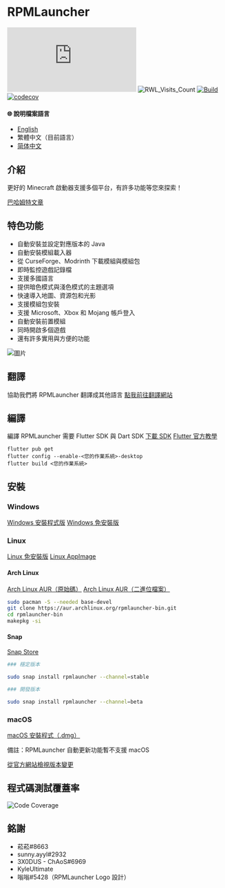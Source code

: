 # RPMLauncher

[![RWL_Dev_Version](https://img.shields.io/badge/dynamic/json?label=RPMLauncher%20最新開發版本&query=dev.latest_version_full&url=https://raw.githubusercontent.com/RPMTW/RPMTW-website-data/main/data/RPMLauncher/update.json)](../../../../releasesreleases)
![RWL_Visits_Count](https://hits.sh/github.com/RPMTW/RPMLauncher.svg?label=瀏覽次數)
[![Build](../../../../actions/workflows/build.yml/badge.svg)](../../../../actions/workflows/Build.yml)
[![codecov](https://codecov.io/gh/RPMTW/RPMLauncher/branch/main/graph/badge.svg?token=5J25PUERID)](https://codecov.io/gh/RPMTW/RPMLauncher)

#### 🌐 說明檔案語言  
- [English](../../README.md)
- 繁體中文（目前語言）
- [简体中文](../README/zh_cn.md)

## 介紹

更好的 Minecraft 啟動器支援多個平台，有許多功能等您來探索！

[巴哈姆特文章](https://forum.gamer.com.tw/C.php?bsn=18673&snA=193012&tnum=1)

## 特色功能
- 自動安裝並設定對應版本的 Java
- 自動安裝模組載入器
- 從 CurseForge、Modrinth 下載模組與模組包
- 即時監控遊戲記錄檔
- 支援多國語言
- 提供暗色模式與淺色模式的主題選項
- 快速導入地圖、資源包和光影
- 支援模組包安裝
- 支援 Microsoft、Xbox 和 Mojang 帳戶登入
- 自動安裝前置模組
- 同時開啟多個遊戲
- 還有許多實用與方便的功能

![圖片](https://user-images.githubusercontent.com/48402225/139568860-b3dd0246-5e7c-4442-bb3c-7fa5cbc7bafc.png)


## 翻譯
協助我們將 RPMLauncher 翻譯成其他語言 [點我前往翻譯網站](https://crowdin.com/project/siong-sngs-fantasy-world)

## 編譯
編譯 RPMLauncher 需要 Flutter SDK 與 Dart SDK
[下載 SDK](https://flutter.dev/docs/get-started/install)
[Flutter 官方教學](https://flutter.dev/desktop)
```
flutter pub get
flutter config --enable-<您的作業系統>-desktop
flutter build <您的作業系統>
```

## 安裝
### Windows
[Windows 安裝程式版](../../../../releases/latest/download/RPMLauncher-Windows-Installer.exe)
[Windows 免安裝版](../../../../releases/latest/download/RPMLauncher-Windows.zip)
### Linux
[Linux 免安裝版](../../../../releases/latest/download/RPMLauncher-Linux.zip)
[Linux AppImage](../../../../releases/latest/download/RPMLauncher-Linux.Appimage)
#### Arch Linux
[Arch Linux AUR（原始碼）](https://aur.archlinux.org/packages/rpmlauncher-git)
[Arch Linux AUR（二進位檔案）](https://aur.archlinux.org/packages/rpmlauncher-bin)
```bash
sudo pacman -S --needed base-devel
git clone https://aur.archlinux.org/rpmlauncher-bin.git
cd rpmlauncher-bin
makepkg -si
```
#### Snap
[Snap Store](https://snapcraft.io/rpmlauncher)
```bash
### 穩定版本

sudo snap install rpmlauncher --channel=stable

### 開發版本

sudo snap install rpmlauncher --channel=beta
```
### macOS
[macOS 安裝程式（.dmg）](../../../../releases/latest/download/RPMLauncher-MacOS-Installer.dmg)

備註：RPMLauncher 自動更新功能暫不支援 macOS

[從官方網站檢視版本變更](https://www.rpmtw.com/RWL/Version)

## 程式碼測試覆蓋率
![Code Coverage](https://codecov.io/gh/RPMTW/RPMLauncher/branch/develop/graphs/sunburst.svg)
## 銘謝
- 菘菘#8663
- sunny.ayyl#2932
- 3X0DUS - ChAoS#6969
- KyleUltimate
- 嗡嗡#5428（RPMLauncher Logo 設計）